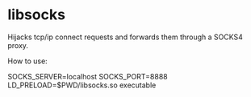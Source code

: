 libsocks
========

Hijacks tcp/ip connect requests and forwards them through a SOCKS4 proxy.

How to use:

SOCKS_SERVER=localhost SOCKS_PORT=8888 LD_PRELOAD=$PWD/libsocks.so executable
